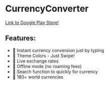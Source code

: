 # CurrencyConverter

 [Link to Google Play Store!](https://play.google.com/store/apps/details?id=com.mayank.uddishverma.currencyconverter)

## Features: 
* 🔵 Instant currency conversion just by typing
* 🔵 Theme Colors - Just Swipe!
* 🔵 Live exchange rates
* 🔵 Offline mode (no roaming fees)
* 🔵 Search function to quickly for currency
* 🔵 180+ world currencies
